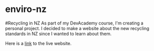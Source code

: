 # enviro-nz
#Recycling in NZ
As part of my DevAcademy course, I'm creating a personal project. I decided to make a website about the new recycling standards in NZ since I wanted to learn about them.

Here is a [link](https://achoo-o.github.io/enviro-nz/) to the live website.